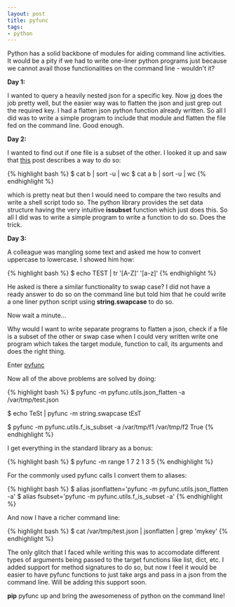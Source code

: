 ```yaml
---
layout: post
title: pyfunc
tags:
- python
---
```


Python has a solid backbone of modules for aiding command line activities. It
would be a pity if we had to write one-liner python programs just because we
cannot avail those functionalities on the command line - wouldn't it?

**Day 1:**

I wanted to query a heavily nested json for a specific key.
Now [jq](https://stedolan.github.io/jq/) does the job pretty well, but the
easier way was to flatten the json and just grep out the required key. I had
a flatten json python function already written. So all I did was to write a
simple program to include that module and flatten the file fed on the command
line. Good enough.

**Day 2:**

I wanted to find out if one file is a subset of the other. I looked it up and
saw that [this](http://stackoverflow.com/questions/16349543/how-to-determine-if-the-content-of-one-file-is-included-in-the-content-of-anothe)
post describes a way to do so:

{% highlight bash %}
$ cat b | sort -u | wc
$ cat a b | sort -u | wc
{% endhighlight %}

which is pretty neat but then I would need to compare the two results and write
a shell script todo so. The python library provides the set data structure having
the very intuitive **issubset** function which just does this. So all I did was 
to write a simple program to write a function to do so. Does the trick.

**Day 3:**

A colleague was mangling some text and asked me how to convert uppercase to
lowercase. I showed him how:


{% highlight bash %}
$ echo TEST | tr '[A-Z]' '[a-z]'
{% endhighlight %}

He asked is there a similar functionality to swap case? I did not have a ready
answer to do so on the command line but told him that he could write a one
liner python script using **string.swapcase** to do so.

Now wait a minute...

Why would I want to write separate programs to flatten a json, check if a file
is a subset of the other or swap case when I could very written write one
program which takes the target module, function to call, its arguments and 
does the right thing.

Enter [pyfunc](https://github.com/saurabh-hirani/pyfunc)

Now all of the above problems are solved by doing:

{% highlight bash %}
$ pyfunc -m pyfunc.utils.json_flatten -a /var/tmp/test.json

$ echo TeSt | pyfunc -m string.swapcase
tEsT

$ pyfunc -m pyfunc.utils.f_is_subset -a /var/tmp/f1 /var/tmp/f2
True
{% endhighlight %}

I get everything in the standard library as a bonus:


{% highlight bash %}
$ pyfunc -m range 1 7 2
1
3
5
{% endhighlight %}

For the commonly used pyfunc calls I convert them to aliases:

{% highlight bash %}
$ alias jsonflatten='pyfunc -m pyfunc.utils.json_flatten -a'
$ alias fsubset='pyfunc -m pyfunc.utils.f_is_subset -a'
{% endhighlight %}

And now I have a richer command line:

{% highlight bash %}
$ cat /var/tmp/test.json | jsonflatten | grep 'mykey'
{% endhighlight %}

The only glitch that I faced while writing this was to accomodate different
types of arguments being passed to the target functions like list, dict, etc.
I added support for method signatures to do so, but now I feel it would be 
easier to have pyfunc functions to just take args and pass in a json from the
command line. Will be adding this support soon.

**pip** pyfunc up and bring the awesomeness of python on the command line!
